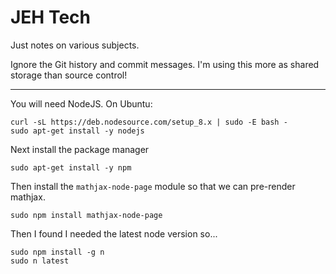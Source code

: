 # JEH Tech
Just notes on various subjects.

Ignore the Git history and commit messages. I'm using this more as shared storage than source
control!

---

You will need NodeJS. On Ubuntu:

```
curl -sL https://deb.nodesource.com/setup_8.x | sudo -E bash -
sudo apt-get install -y nodejs
```

Next install the package manager
```
sudo apt-get install -y npm
```

Then install the `mathjax-node-page` module so that we can pre-render
mathjax.

```
sudo npm install mathjax-node-page
```

Then I found I needed the latest node version so...

```
sudo npm install -g n
sudo n latest
```